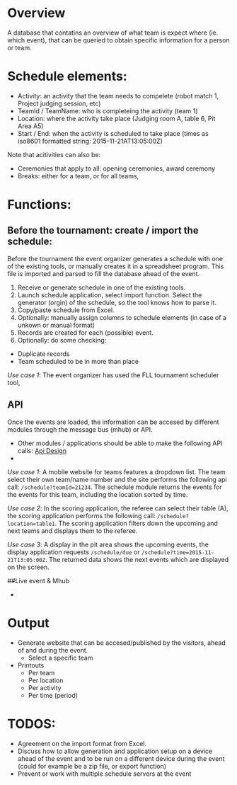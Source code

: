
# Overview
A database that contatins an overview of what team is expect where (ie. which event), that can be queried to obtain specific information for a person or team.

# Schedule elements:
- Activity: an activity that the team needs to compelete (robot match 1, Project judging session, etc)
- TeamId / TeamName: who is completeing the activity (team 1)
- Location: where the activity take place (Judging room A, table 6, Pit Area A5)
- Start / End: when the activity is scheduled to take place (times as iso8601 formatted string: 2015-11-21AT13:05:00Z)

Note that acitivities can also be:
- Ceremonies that apply to all: opening ceremonies, award ceremony
- Breaks: either for a team, or for all teams,

# Functions: 
## Before the tournament: create / import the schedule:
Before the tournament the event organizer generates a schedule with one of the existing tools, or manually creates it in a spreadsheet program. This file is imported and parsed to fill the database ahead of the event.

1. Receive or generate schedule in one of the existing tools.
2. Launch schedule application, select import function. Select the generator (orgin) of the schedule, so the tool knows how to parse it.
3. Copy/paste schedule from Excel. 
4. Optionally: manually assign columns to schedule elements (in case of a unkown or manual format) 
5. Records are created for each (possible) event.
6. Optionally: do some checking:
  - Duplicate records
  - Team scheduled to be in more than place

*Use case 1*: The event organizer has used the FLL tournament scheduler tool,

## API
Once the events are loaded, the information can be accesed by different modules through the message bus (mhub) or API. 

- Other modules / applications should be able to make the following API calls: [Api Design](https://github.com/FirstLegoLeague/scheduling/blob/master/apiDesign.md)
- 
*Use case 1*: A mobile website for teams features a dropdown list. The team select their own team/name number and the site performs the following api call: `/schedule?teamId=21234`. The schedule module returns the events for the events for this team, including the location sorted by time.

*Use case 2*: In the scoring application, the referee can select their table (A), the scoring application performs the following call: `/schedule?location=table1`. The scoring application filters down the upcoming and next teams and displays them to the referee.

*Use case 3*: A display in the pit area shows the upcoming events, the display application requests `/schedule/due` or `/schedule?time=2015-11-21T13:05:00Z`. The returned data shows the next events which are displayed on the screen.

##Live event & Mhub 

  - 

# Output
- Generate website that can be accesed/published by the visitors, ahead of and during the event.
  - Select a specific team
- Printouts
  - Per team
  - Per location
  - Per activity
  - Per time (period)
 

# TODOS:
- Agreement on the import format from Excel.
- Discuss how to allow generation and application setup on a device ahead of the event and to be run on a different device during the event (could for example be a zip file, or export function)
- Prevent or work with multiple schedule servers at the event
